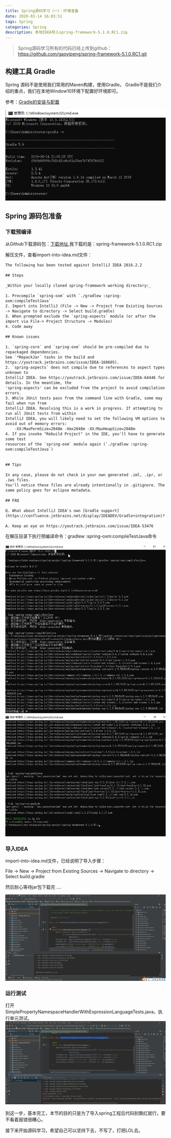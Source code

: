 ```yaml
---
title: Spring源码学习（一）：环境准备
date: 2020-03-14 16:03:51
tags: Spring
categories: Spring
description: 本地IDEA导入spring-framework-5.1.0.RC1.zip
---
```


> Spring源码学习所有的代码已经上传到github：https://github.com/gaoyipeng/spring-framework-5.1.0.RC1.git

## 构建工具 Gradle

Spring 源码不是使用我们常用的Maven构建，使用Gradle。 Gradle不是我们介绍的重点，我们在本地Window10环境下配置好环境即可。

参考：[Gradle的安装与配置](https://www.cnblogs.com/NyanKoSenSei/p/11458953.html)

![gradle-v.png](/images/spring/gradle-v.png)

## Spring 源码包准备

### 下载预编译

从Github下载源码包：[下载地址](https://github.com/spring-projects/spring-framework/archive/v5.1.0.RC1.zip),我下载的是：spring-framework-5.1.0.RC1.zip

解压文件，查看import-into-idea.md文件：
````
The following has been tested against IntelliJ IDEA 2016.2.2

## Steps

_Within your locally cloned spring-framework working directory:_

1. Precompile `spring-oxm` with `./gradlew :spring-oxm:compileTestJava`
2. Import into IntelliJ (File -> New -> Project from Existing Sources -> Navigate to directory -> Select build.gradle)
3. When prompted exclude the `spring-aspects` module (or after the import via File-> Project Structure -> Modules)
4. Code away

## Known issues

1. `spring-core` and `spring-oxm` should be pre-compiled due to repackaged dependencies.
See `*RepackJar` tasks in the build and https://youtrack.jetbrains.com/issue/IDEA-160605).
2. `spring-aspects` does not compile due to references to aspect types unknown to
IntelliJ IDEA. See https://youtrack.jetbrains.com/issue/IDEA-64446 for details. In the meantime, the
'spring-aspects' can be excluded from the project to avoid compilation errors.
3. While JUnit tests pass from the command line with Gradle, some may fail when run from
IntelliJ IDEA. Resolving this is a work in progress. If attempting to run all JUnit tests from within
IntelliJ IDEA, you will likely need to set the following VM options to avoid out of memory errors:
    -XX:MaxPermSize=2048m -Xmx2048m -XX:MaxHeapSize=2048m
4. If you invoke "Rebuild Project" in the IDE, you'll have to generate some test
resources of the `spring-oxm` module again (`./gradlew :spring-oxm:compileTestJava`)    


## Tips

In any case, please do not check in your own generated .iml, .ipr, or .iws files.
You'll notice these files are already intentionally in .gitignore. The same policy goes for eclipse metadata.

## FAQ

Q. What about IntelliJ IDEA's own [Gradle support](https://confluence.jetbrains.net/display/IDEADEV/Gradle+integration)?

A. Keep an eye on https://youtrack.jetbrains.com/issue/IDEA-53476

````
在解压目录下执行预编译命令：gradlew :spring-oxm:compileTestJava命令

![init-project.png](/images/spring/init-project.png)
![init-project1.png](/images/spring/init-project1.png)


### 导入IDEA

import-into-idea.md文件，已经说明了导入步骤：

File -> New -> Project from Existing Sources -> Navigate to directory -> Select build.gradle

然后耐心等待jar包下载完 ....

![spring-idea.png](/images/spring/spring-idea.png)


### 运行测试

打开SimplePropertyNamespaceHandlerWithExpressionLanguageTests.java，执行单元测试。
![init-test.png](/images/spring/init-test.png)

到这一步，基本完工，本节的目的只是为了导入spring工程后代码别飘红就行，要不看着报错很糟心。


接下来开始源码学习，希望自己可以坚持下去，不写了，打把LOL去。
